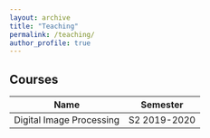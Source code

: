```yaml
---
layout: archive
title: "Teaching"
permalink: /teaching/
author_profile: true
---
```



## Courses
 
| Name | Semester |
|----- | ------- |
| Digital Image Processing | S2 2019-2020 |


